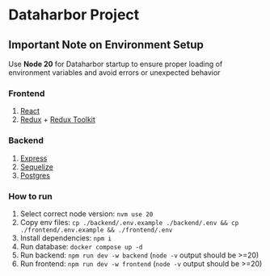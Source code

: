 # Dataharbor Project

## Important Note on Environment Setup

Use **Node 20** for Dataharbor startup to ensure proper loading of environment variables and avoid errors or unexpected behavior

### Frontend

1. [React](https://react.dev/)
2. [Redux](https://redux.js.org/) + [Redux Toolkit](https://redux-toolkit.js.org/)

### Backend

1. [Express](https://expressjs.com/)
2. [Sequelize](https://sequelize.org/)
3. [Postgres](https://www.postgresql.org/)

### How to run

1. Select correct node version: `nvm use 20`
2. Copy env files: `cp ./backend/.env.example ./backend/.env && cp ./frontend/.env.example && ./frontend/.env`
3. Install dependencies: `npm i`
4. Run database: `docker compose up -d`
5. Run backend: `npm run dev -w backend` (`node -v` output should be >=20)
6. Run frontend: `npm run dev -w frontend` (`node -v` output should be >=20)
